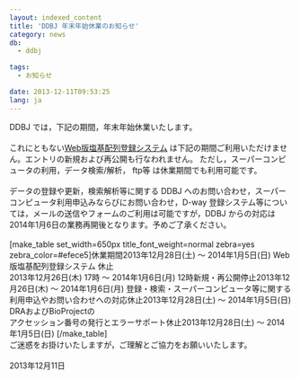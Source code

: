 ```yaml
---
layout: indexed_content
title: 'DDBJ 年末年始休業のお知らせ'
category: news
db:
  - ddbj

tags:
  - お知らせ

date: 2013-12-11T09:53:25
lang: ja
---
```


DDBJ では，下記の期間，年末年始休業いたします。<br><br>これにともない<a href="/ddbj/web-submission.html">Web版塩基配列登録システム</a> は下記の期間ご利用いただけません。エントリの新規および再公開も行なわれません。 ただし，スーパーコンピュータの利用，データ検索/解析， ftp等 は休業期間でも利用可能です。<br><br>データの登録や更新，検索解析等に関する DDBJ へのお問い合わせ，スーパーコンピュータ利用申込みならびにお問い合わせ，D-way 登録システム等については，メールの送信やフォームのご利用は可能ですが，DDBJ からの対応は2014年1月6日の業務再開後となります。予めご了承ください。　<br><br>[make_table set_width=650px title_font_weight=normal zebra=yes zebra_color=#efece5]休業期間2013年12月28日(土) ～ 2014年1月5日(日) Web版塩基配列登録システム 休止<nobr>2013年12月26日(木) 17時 ～ 2014年1月6日(月) 12時</nobr>新規・再公開停止2013年12月26日(木) ～ 2014年1月6日(月) 登録・検索・スーパーコンピュータ等に関する<br>利用申込やお問い合わせへの対応休止2013年12月28日(土) ～ 2014年1月5日(日) DRAおよびBioProjectの<br>アクセッション番号の発行とエラーサポート休止2013年12月28日(土) ～ 2014年1月5日(日) [/make_table]<br>ご迷惑をお掛けいたしますが，ご理解とご協力をお願いいたします。<br><br>2013年12月11日<br><br>
